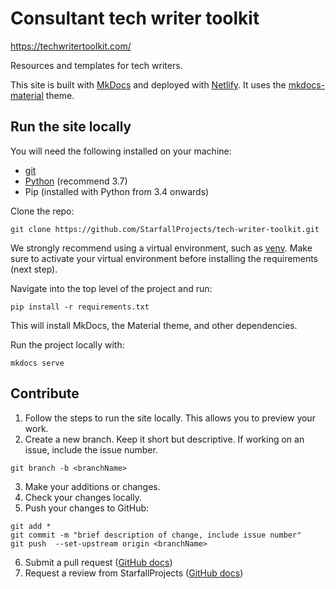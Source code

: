 # Consultant tech writer toolkit

https://techwritertoolkit.com/

Resources and templates for tech writers.

This site is built with [MkDocs](https://www.mkdocs.org/) and deployed with [Netlify](https://www.netlify.com/). It uses the [mkdocs-material](https://github.com/squidfunk/mkdocs-material) theme.


## Run the site locally

You will need the following installed on your machine:
* [git](https://git-scm.com/downloads)
* [Python](https://www.python.org/) (recommend 3.7)
* Pip (installed with Python from 3.4 onwards)

Clone the repo:
```
git clone https://github.com/StarfallProjects/tech-writer-toolkit.git
```

We strongly recommend using a virtual environment, such as [venv](https://docs.python.org/3/library/venv.html). Make sure to activate your virtual environment before installing the requirements (next step).

Navigate into the top level of the project and run:

```
pip install -r requirements.txt
```

This will install MkDocs, the Material theme, and other dependencies.

Run the project locally with:

```
mkdocs serve
```

## Contribute

1. Follow the steps to run the site locally. This allows you to preview your work.
2. Create a new branch. Keep it short but descriptive. If working on an issue, include the issue number.
```
git branch -b <branchName>
```
3. Make your additions or changes.
4. Check your changes locally.
5. Push your changes to GitHub:
```
git add *
git commit -m "brief description of change, include issue number"
git push  --set-upstream origin <branchName>
```
6. Submit a pull request ([GitHub docs](https://help.github.com/en/articles/creating-a-pull-request#creating-the-pull-request))
7. Request a review from StarfallProjects ([GitHub docs](https://help.github.com/en/articles/requesting-a-pull-request-review))

